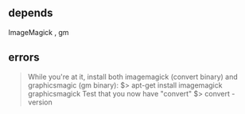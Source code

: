 ## depends
   ImageMagick , gm

## errors
> While you're at it, install both imagemagick (convert binary) and
> graphicsmagic (gm binary):
> $> apt-get install imagemagick graphicsmagick
> Test that you now have "convert"
> $> convert -version